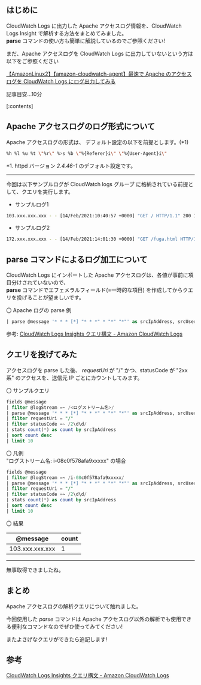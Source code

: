 ## はじめに
CloudWatch Logs に出力した Apache アクセスログ情報を、CloudWatch Logs Insight で解析する方法をまとめてみました。  
**parse** コマンドの使い方も簡単に解説しているのでご参照ください!

まだ、Apache アクセスログを CloudWatch Logs に出力していないという方は以下をご参照ください

[【AmazonLinux2】【amazon-cloudwatch-agent】最速で Apache のアクセスログを CloudWatch Logs にログ出力してみる](https://blog.serverworks.co.jp/cw-apache-access_log)

記事目安...10分

[:contents]

## Apache アクセスログのログ形式について

Apache アクセスログの形式は、 デフォルト設定の以下を前提とします。(*1)

```sh
%h %l %u %t \"%r\" %>s %b \"%{Referer}i\" \"%{User-Agent}i\"
```

*1. httpd バージョン *2.4.46-1* のデフォルト設定です。

---

今回は以下サンプルログが CloudWatch logs グループ に格納されている前提として、クエリを実行します。

* サンプルログ1
```sh
103.xxx.xxx.xxx - - [14/Feb/2021:10:40:57 +0000] "GET / HTTP/1.1" 200 16 "-" "Mozilla/5.0 (Windows NT 10.0; Win64; x64) AppleWebKit/537.36 (KHTML, like Gecko) Chrome/88.0.4324.150 Safari/537.36"
```
* サンプルログ2
```sh
172.xxx.xxx.xxx - - [14/Feb/2021:14:01:30 +0000] "GET /fuga.html HTTP/1.1" 200 5 "-" "curl/7.61.1"
```

## parse コマンドによるログ加工について

CloudWatch Logs にインポートした Apache アクセスログは、各値が事前に項目分けされていないので、  
**parse** コマンドでエフェメラルフィールド(=一時的な項目) を作成してからクエリを投げることが望ましいです。

〇 Apache ログの parse 例
```sql
| parse @message '* * * [*] "* * *" * "*" "*"' as srcIpAddress, srcUser, remoteUser, timestamp, httpMethod, requestUri, protocol, statusCode, transferredData,referer, userAgent
```

参考: [CloudWatch Logs Insights クエリ構文 \- Amazon CloudWatch Logs](https://docs.aws.amazon.com/ja_jp/AmazonCloudWatch/latest/logs/CWL_QuerySyntax.html)

## クエリを投げてみた

アクセスログを parse した後、
*requestUri* が "/" かつ、statusCode が "2xx系" のアクセスを、送信元 IP ごとにカウントしてみます。

〇 サンプルクエリ
```sql
fields @message
| filter @logStream =~ /<ログストリーム名>/
| parse @message '* * * [*] "* * *" * "*" "*"' as srcIpAddress, srcUser, remoteUser, timestamp, httpMethod, requestUri, protocol, statusCode, transferredData, referer, userAgent
| filter requestUri = "/"
| filter statusCode =~ /2\d\d/
| stats count(*) as count by srcIpAddress
| sort count desc
| limit 10
```

〇 凡例    
"ログストリーム名: i-08c0f578afa9xxxxx" の場合

```sql
fields @message
| filter @logStream =~ /i-08c0f578afa9xxxxx/
| parse @message '* * * [*] "* * *" * "*" "*"' as srcIpAddress, srcUser, remoteUser, timestamp, httpMethod, requestUri, protocol, statusCode, transferredData, referer, userAgent
| filter requestUri = "/"
| filter statusCode =~ /2\d\d/
| stats count(*) as count by srcIpAddress
| sort count desc
| limit 10
```

〇 結果

|@message|count|
|---|---|
|103.xxx.xxx.xxx|1|

---

無事取得できましたね。

## まとめ

Apache アクセスログの解析クエリについて触れました。

今回使用した *parse* コマンドは Apache アクセスログ以外の解析でも使用できる便利なコマンドなのでぜひ使ってみてください!

またよさげなクエリができたら追記します!

## 参考
[CloudWatch Logs Insights クエリ構文 \- Amazon CloudWatch Logs](https://docs.aws.amazon.com/ja_jp/AmazonCloudWatch/latest/logs/CWL_QuerySyntax.html)

